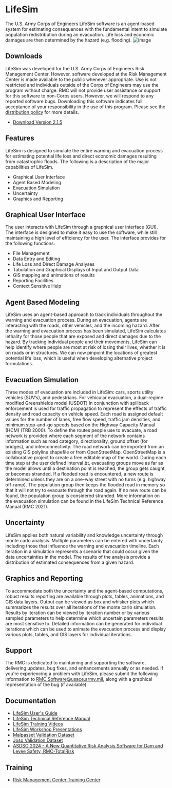 # LifeSim
The U.S. Army Corps of Engineers LifeSim software is an agent-based system for estimating consequences with the fundamental intent to simulate population redistribution during an evacuation.  Life loss and economic damages are then determined by the hazard (e.g. flooding).
![image](https://github.com/user-attachments/assets/dd0a654b-1eff-498d-9f92-7c14e6521957)

## Downloads
LifeSim was developed for the U.S. Army Corps of Engineers Risk Management Center. However, software developed at the Risk Management Center is made available to the public whenever appropriate. Use is not restricted and individuals outside of the Corps of Engineers may use the program without charge. RMC will not provide user assistance or support for this software to non-Corps users. However, we will respond to any reported software bugs.  Downloading this software indicates full acceptance of your responsibility in the use of this program. Please see the [distribution policy](https://www.rmc.usace.army.mil/Software/Distribution/) for more details.

* [Download Version 2.1.5](https://github.com/USACE-RMC/LifeSim/releases/download/v2.1.5/LifeSim_2.1.5.7z)

## Features
LifeSim is designed to simulate the entire warning and evacuation process for estimating potential life loss and direct economic damages resulting from catastrophic floods. The following is a description of the major capabilities of LifeSim.
* Graphical User Interface
* Agent Based Modeling
* Evacuation Simulation
* Uncertainty
* Graphics and Reporting

## Graphical User Interface
The user interacts with LifeSim through a graphical user interface (GUI). The interface is designed to make it easy to use the software, while still maintaining a high level of efficiency for the user. The interface provides for the following functions:
* File Management
* Data Entry and Editing
* Life Loss and Direct Damage Analyses
* Tabulation and Graphical Displays of Input and Output Data
* GIS mapping and animations of results
* Reporting Facilities
* Context Sensitive Help

## Agent Based Modeling
LifeSim uses an agent-based approach to track individuals throughout the warning and evacuation process. During an evacuation, agents are interacting with the roads, other vehicles, and the incoming hazard. After the warning and evacuation process has been simulated, LifeSim calculates lethality for those people that are exposed and direct damages due to the hazard. By tracking individual people and their movements, LifeSim can help identify where people are most at risk of losing their lives, whether it is on roads or in structures.  We can now pinpoint the locations of greatest potential life loss, which is useful when developing alternative project formulations.
 
## Evacuation Simulation
Three modes of evacuation are included in LifeSim: cars, sports utility vehicles (SUV’s), and pedestrians. For vehicular evacuation, a dual-regime modified Greenshields model (USDOT) in conjunction with spillback enforcement is used for traffic propagation to represent the effects of traffic density and road capacity on vehicle speed. Each road is assigned default values for the number of lanes, free flow speed, traffic jam densities, and minimum stop-and-go speeds based on the Highway Capacity Manual (HCM) (TRB 2000).
To define the routes people use to evacuate, a road network is provided where each segment of the network contains information such as road category, directionality, ground offset (for bridges), and interconnectivity. The road network can be imported from an existing GIS polyline shapefile or from OpenStreetMap. OpenStreetMap is a collaborative project to create a free editable map of the world.
During each time step at the user defined interval Δt, evacuating groups move as far as the model allows until a destination point is reached, the group gets caught, or becomes stranded. If a flooded road is encountered, a new route is determined unless they are on a one-way street with no turns (e.g. highway off-ramp). The population group then keeps the flooded road in memory so that it will not try to evacuate through the road again.  If no new route can be found, the population group is considered stranded. More information on the evacuation simulation can be found in the LifeSim Technical Reference Manual (RMC 2021).
 
## Uncertainty
LifeSim applies both natural variability and knowledge uncertainty through monte carlo analysis. Multiple parameters can be entered with uncertainty including those that influence the warning and evacuation timeline. Each iteration in a simulation represents a scenario that could occur given the data uncertainties in the model. The results of the analysis provide a distribution of estimated consequences from a given hazard.

## Graphics and Reporting
To accommodate both the uncertainty and the agent-based computations, robust results reporting are available through plots, tables, animations, and GIS data layers. Output can be viewed as box and whisker plots which summarizes the results over all iterations of the monte carlo simulation. Results by iteration can be viewed by iteration number or by various sampled parameters to help determine which uncertain parameters results are most sensitive to. Detailed information can be generated for individual iterations which can be used to animate the evacuation process and display various plots, tables, and GIS layers for individual iterations.

## Support
The RMC is dedicated to maintaining and supporting the software, delivering updates, bug fixes, and enhancements annually or as needed. If you're experiencing a problem with LifeSim, please submit the following information to RMC.Software@usace.army.mil, along with a graphical representation of the bug (if available).

## Documentation
* [LifeSim User's Guide](https://iwrlibrary.sec.usace.army.mil/resource/06bd49f2-cdd5-4e50-b58b-96c804c18886)
* [LifeSim Technical Reference Manual](https://iwrlibrary.sec.usace.army.mil/resource/c1dae7c1-c83f-4e9d-82e9-f311fa67f2ef)
* [LifeSim Training Videos](https://www.youtube.com/playlist?list=PLCYnGQpA5NVbWlp1oIGDF74CjODRR31K2)
* [LifeSim Workshop Presentations](https://drive.google.com/file/d/1RYq88t5pGEB48jxVFTDISWdVVoqU8kqa/view)
* [Malpasset Validation Dataset](https://www.rmc.usace.army.mil/Software/LifeSim/Malpasset-Validation-Dataset/)
* [Joso Validation Dataset](https://www.rmc.usace.army.mil/Software/LifeSim/Joso-Validation-Dataset/)
* [ASDSO 2024 - A New Quantitative Risk Analysis Software for Dam and Levee Safety, RMC-TotalRisk](https://github.com/user-attachments/files/17684807/ASDSO.-.2024.-.New.Quantitative.Risk.Analysis.Software.RMC-TotalRisk.pdf)

## Training
* [Risk Management Center Training Center](https://www.rmc.usace.army.mil/Training/)
